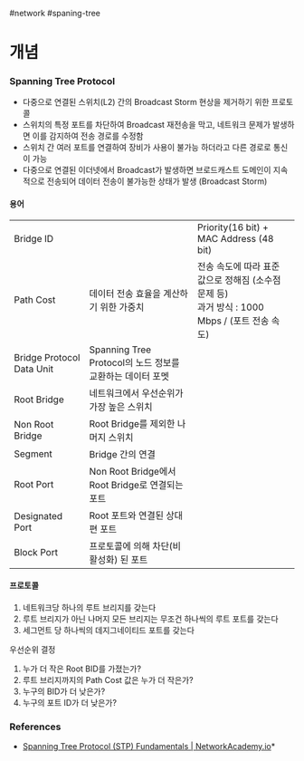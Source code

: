 #network #spaning-tree

# 개념

### Spanning Tree Protocol

* 다중으로 연결된 스위치(L2) 간의 Broadcast Storm 현상을 제거하기 위한 프로토콜
* 스위치의 특정 포트를 차단하여 Broadcast 재전송을 막고, 네트워크 문제가 발생하면 이를 감지하여 전송 경로를 수정함
* 스위치 간 여러 포트를 연결하여 장비가 사용이 불가능 하더라고 다른 경로로 통신이 가능
* 다중으로 연결된 이더넷에서 Broadcast가 발생하면 브로드캐스트 도메인이 지속적으로 전송되어 데이터 전송이 불가능한 상태가 발생 (Broadcast Storm)
#### 용어

|                           |                                            |                                                                   |
| ------------------------- | ------------------------------------------ | ----------------------------------------------------------------- |
| Bridge ID                 |                                            | Priority(16 bit) + MAC Address (48 bit)                           |
| Path Cost                 | 데이터 전송 효율을 계산하기 위한 가중치                     | 전송 속도에 따라 표준 값으로 정해짐 (소수점 문제 등)<br>과거 방식 : 1000 Mbps / (포트 전송 속도) |
| Bridge Protocol Data Unit | Spanning Tree Protocol의 노드 정보를 교환하는 데이터 포멧 |                                                                   |
| Root Bridge               | 네트워크에서 우선순위가 가장 높은 스위치                     |                                                                   |
| Non Root Bridge           | Root Bridge를 제외한 나머지 스위치                   |                                                                   |
| Segment                   | Bridge 간의 연결                               |                                                                   |
| Root Port                 | Non Root Bridge에서 Root Bridge로 연결되는 포트     |                                                                   |
| Designated Port           | Root 포트와 연결된 상대편 포트                        |                                                                   |
| Block Port                | 프로토콜에 의해 차단(비활성화) 된 포트                     |                                                                   |
#### 프로토콜


1. 네트워크당 하나의 루트 브리지를 갖는다
2. 루트 브리지가 아닌 나머지 모든 브리지는 무조건 하나씩의 루트 포트를 갖는다
3. 세그먼트 당 하나씩의 데지그네이티드 포트를 갖는다

우선순위 결정
1. 누가 더 작은 Root BID를 가졌는가?
2. 루트 브리지까지의 Path Cost 값은 누가 더 작은가?
3. 누구의 BID가 더 낮은가?
4. 누구의 포트 ID가 더 낮은가?

### References
* [Spanning Tree Protocol (STP) Fundamentals | NetworkAcademy.io](https://www.networkacademy.io/ccna/spanning-tree)*